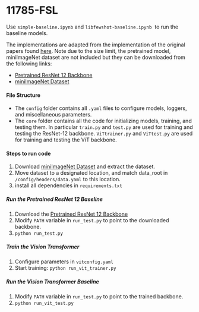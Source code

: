 # 11785-FSL
Use `simple-baseline.ipynb` and `libfewshot-baseline.ipynb`  to run the baseline models.

The implementations are adapted from the implementation of the original papers found [here](https://github.com/RL-VIG/LibFewShot). Note due to the size limit, the pretrained model, miniImageNet dataset are not included but they can be downloaded from the following links:

- [Pretrained ResNet 12 Backbone](https://drive.google.com/drive/folders/1BDIeiQuSNqAfksurLtZ3FL6Ds3v41da0?usp=sharing)
- [miniImageNet Dataset](https://drive.google.com/file/d/1wnm7AqyuKWS-XvDfbm0qxF2O2uUZ191V/view?usp=sharing)

#### File Structure
- The `config` folder contains all `.yaml` files to configure models, loggers, and miscellaneous parameters.
- The `core` folder contains all the code for initializing models, training, and testing them. In particular `train.py` and `test.py` are used for training and testing the ResNet-12 backbone. `ViTtrainer.py` and `ViTtest.py` are used for training and testing the ViT backbone.


#### Steps to run code
1. Download [miniImageNet Dataset](https://drive.google.com/file/d/1wnm7AqyuKWS-XvDfbm0qxF2O2uUZ191V/view?usp=sharing) and extract the dataset.
2. Move dataset to a designated location, and match data_root in `/config/headers/data.yaml` to this location.
3. install all dependencies in `requirements.txt`

##### Run the Pretrained ResNet 12 Baseline
1. Download the [Pretrained ResNet 12 Backbone](https://drive.google.com/drive/folders/1BDIeiQuSNqAfksurLtZ3FL6Ds3v41da0?usp=sharing)
2. Modify `PATH` variable in `run_test.py` to point to the downloaded backbone.
3. `python run_test.py`

##### Train the Vision Transformer
1. Configure parameters in `vitconfig.yaml`
2. Start training: `python run_vit_trainer.py`

##### Run the Vision Transformer Baseline
1. Modify `PATH` variable in `run_test.py` to point to the trained backbone.
2. `python run_vit_test.py`